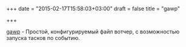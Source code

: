 +++
date = "2015-02-17T15:58:03+03:00"
draft = false
title = "gawp"

+++

<p><a href="https://github.com/martingallagher/gawp">gawp</a>&nbsp;- Простой, конфигурируемый файл вотчер, с возможностью запуска тасков по событию.</p>

